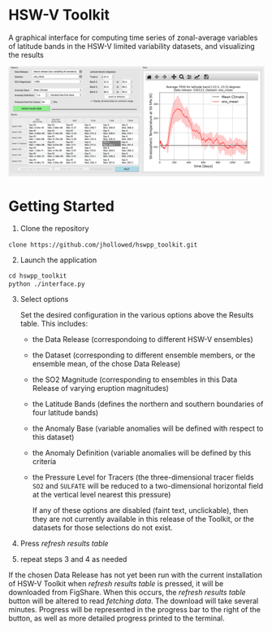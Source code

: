 # HSW-V Toolkit

A graphical interface for computing time series of zonal-average variables of latitude bands in the HSW-V limited variability datasets, and visualizing the results

![demo_screenshot](demo.png)

# Getting Started

1. Clone the repository
   
`clone https://github.com/jhollowed/hswpp_toolkit.git`
   
2. Launch the application

```
cd hswpp_toolkit
python ./interface.py
```

3. Select options

   Set the desired configuration in the various options above the Results table. This includes:

   - the Data Release (correspondoing to different HSW-V ensembles)
   - the Dataset (corresponding to different ensemble members, or the ensemble mean, of the chose Data Release)
   - the SO2 Magnitude (corresponding to ensembles in this Data Release of varying eruption magnitudes)
   - the Latitude Bands (defines the northern and southern boundaries of four latitude bands)
   - the Anomaly Base (variable anomalies will be defined with respect to this dataset)
   - the Anomaly Definition (variable anomalies will be defined by this criteria
   - the Pressure Level for Tracers (the three-dimensional tracer fields `SO2` and `SULFATE` will be reduced to a two-dimensional horizontal field at the vertical level nearest this pressure)
  
     If any of these options are disabled (faint text, unclickable), then they are not currently available in this release of the Toolkit, or the datasets for those selections do not exist.
  
4. Press *refresh results table*

5. repeat steps 3 and 4 as needed

If the chosen Data Release has not yet been run with the current installation of HSW-V Toolkit when *refresh results table* is pressed, it will be downloaded from FigShare. When this occurs, the *refresh results table* button will be altered to read *fetching data*. The download will take several minutes. Progress will be represented in the progress bar to the right of the button, as well as more detailed progress printed to the terminal.
